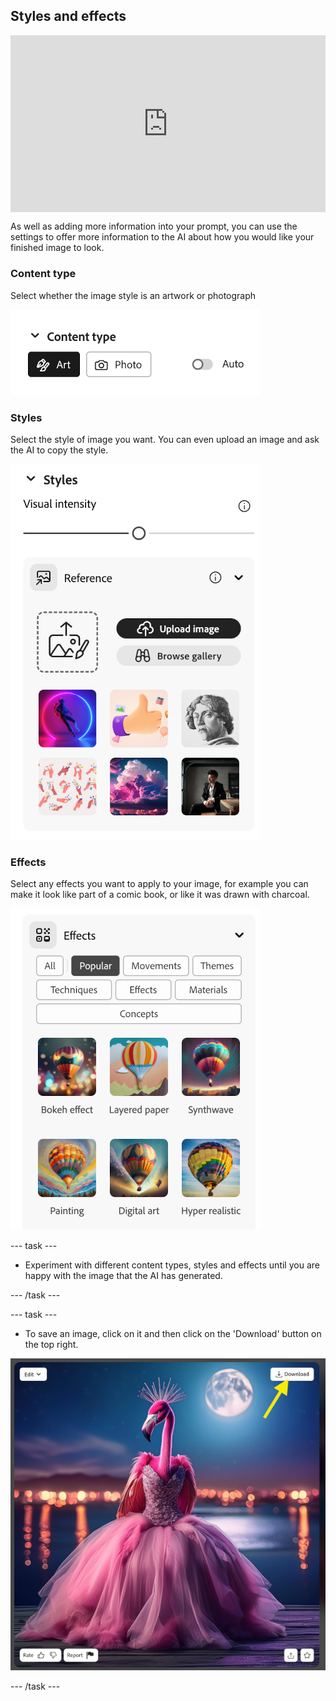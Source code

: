 ## Styles and effects

<html>
  <div style="position: relative; overflow: hidden; padding-top: 56.25%;">
    <iframe style="position: absolute; top: 0; left: 0; right: 0; width: 100%; height: 100%; border: none;" src="https://www.youtube.com/embed/_DoLZf-FBCI?rel=0&cc_load_policy=1" allowfullscreen allow="accelerometer; autoplay; clipboard-write; encrypted-media; gyroscope; picture-in-picture; web-share"></iframe>
  </div>
</html>


As well as adding more information into your prompt, you can use the settings to offer more information to the AI about how you would like your finished image to look. 

### Content type
Select whether the image style is an artwork or photograph

![Different content types - art and photo](images/content-type.png)

### Styles
Select the style of image you want. You can even upload an image and ask the AI to copy the style.

![A list of different image styles to select from](images/styles.png)

### Effects
Select any effects you want to apply to your image, for example you can make it look like part of a comic book, or like it was drawn with charcoal. 

![A list of different image effects to select from](images/effects.png)

--- task ---
+ Experiment with different content types, styles and effects until you are happy with the image that the AI has generated.

--- /task ---

--- task ---
+ To save an image, click on it and then click on the 'Download' button on the top right.

![A stylized image of a flamingo in a ball gown with a yellow arrow to a download button on the top right](images/final-image.png)

--- /task ---
